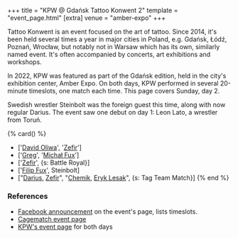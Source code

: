 +++
title = "KPW @ Gdańsk Tattoo Konwent 2"
template = "event_page.html"
[extra]
venue = "amber-expo"
+++

Tattoo Konwent is an event focused on the art of tattoo. Since 2014, it's been held several times a year in major cities in Poland, e.g. Gdańsk, Łódź, Poznań, Wrocław, but notably not in Warsaw which has its own, similarly named event. It's often accompanied by concerts, art exhibitions and workshops.

In 2022, KPW was featured as part of the Gdańsk edition, held in the city's exhibition center, Amber Expo. On both days, KPW performed in several 20-minute timeslots, one match each time. This page covers Sunday, day 2.

Swedish wrestler Steinbolt was the foreign guest this time, along with now regular Darius. The event saw one debut on day 1: Leon Lato, a wrestler from Toruń.

{% card() %}
- ['[David Oliwa](@/w/david-oliwa.md)', '[Zefir](@/w/zefir.md)']
- ['[Greg](@/w/greg.md)', '[Michał Fux](@/w/michal-fux.md)']
- ['[Zefir](@/w/zefir.md)', {s: Battle Royal}]
- ['[Filip Fux](@/w/filip-fux.md)', Steinbolt]
- ["[Darius](@/w/darius.md), [Zefir](@/w/zefir.md)", "[Chemik](@/w/chemik.md), [Eryk
    Lesak](@/w/eryk-lesak.md)", {s: Tag Team Match}]
{% end %}


### References

* [Facebook announcement](https://www.facebook.com/TattooKonwent/posts/pfbid02gSGuoY1rmy3iHyzg9CDVLakhqShm8T4iH3Ys9sDzBxEqNjcubNKuQu2pnq29mY1Tl) on the event's page, lists timeslots.
* [Cagematch event page](https://www.cagematch.net/?id=1&nr=348388)
* [KPW's event page](https://kpwrestling.pl/events/gdansk-tattoo-konwent-2023/) for both days
